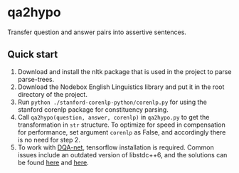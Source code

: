 # qa2hypo
Transfer question and answer pairs into assertive sentences.

## Quick start
1. Download and install the nltk package that is used in the project to parse parse-trees.
2. Download the Nodebox English Linguistics library and put it in the root directory of the project.
3. Run ```python ./stanford-corenlp-python/corenlp.py``` for using the stanford corenlp package for constituency parsing.
4. Call ```qa2hypo(question, answer, corenlp)``` in ```qa2hypo.py``` to get the transformation in ```str``` structure. To optimize for speed in compensation for performance, set argument ```corenlp``` as False, and accordingly there is no need for step 2.
5. To work with [DQA-net](https://github.com/seominjoon/dqa-net), tensorflow installation is required. Common issues include an outdated version of libstdc++6, and the solutions can be found [here](http://stackoverflow.com/questions/16605623/where-can-i-get-a-copy-of-the-file-libstdc-so-6-0-15) and [here](http://askubuntu.com/questions/575505/glibcxx-3-4-20-not-found-how-to-fix-this-error).
